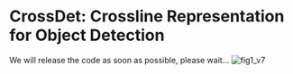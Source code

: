 # CrossDet: Crossline Representation for Object Detection
We will release the code as soon as possible, please wait... 
![fig1_v7](https://user-images.githubusercontent.com/32388034/128716222-526f14b3-ae5e-48de-b690-445d0f085fd7.png)

